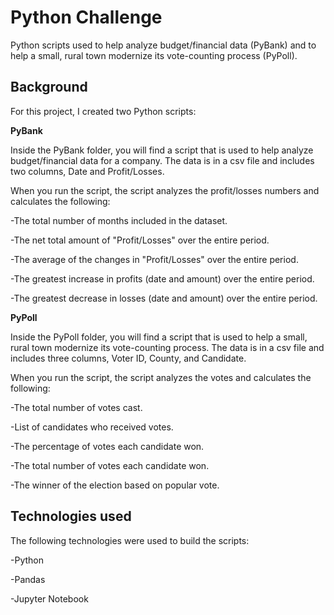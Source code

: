# Python Challenge

Python scripts used to help analyze budget/financial data (PyBank) and to help a small, rural town modernize its vote-counting process (PyPoll).

## Background

For this project, I created two Python scripts:

**PyBank**

Inside the PyBank folder, you will find a script that is used to help analyze budget/financial data for a company. The data is in a csv file and includes two columns, Date and Profit/Losses.

When you run the script, the script analyzes the profit/losses numbers and calculates the following:

-The total number of months included in the dataset.

-The net total amount of "Profit/Losses" over the entire period.

-The average of the changes in "Profit/Losses" over the entire period.

-The greatest increase in profits (date and amount) over the entire period.

-The greatest decrease in losses (date and amount) over the entire period.


**PyPoll**

Inside the PyPoll folder, you will find a script that is used to help a small, rural town modernize its vote-counting process. The data is in a csv file and includes three columns, Voter ID, County, and Candidate.

When you run the script, the script analyzes the votes and calculates the following:

-The total number of votes cast.

-List of candidates who received votes.

-The percentage of votes each candidate won.

-The total number of votes each candidate won.

-The winner of the election based on popular vote.


## Technologies used

The following technologies were used to build the scripts:

-Python

-Pandas

-Jupyter Notebook
